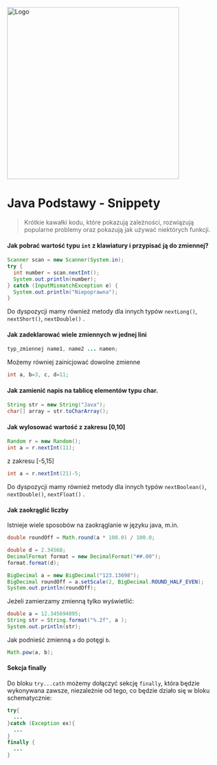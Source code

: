 <img alt="Logo" src="http://coderslab.pl/wp-content/themes/coderslab/svg/logo-coderslab.svg" width="400">

# Java Podstawy - Snippety
> Krótkie kawałki kodu, które pokazują zależności, rozwiązują popularne problemy oraz pokazują jak używać niektórych funkcji.

#### Jak pobrać wartość typu `int` z klawiatury i przypisać ją do zmiennej?

```Java
Scanner scan = new Scanner(System.in);
try {
  int number = scan.nextInt();
  System.out.println(number);
} catch (InputMismatchException e) {
  System.out.println("Niepoprawna");
}
```

Do dyspozycji mamy również metody dla innych typów `nextLong()`, `nextShort()`, `nextDouble()` .

#### Jak zadeklarować wiele zmiennych w jednej lini

```Java
typ_zmiennej name1, name2 ... namen;
```

Możemy równiej zainicjować dowolne zmienne
```Java
int a, b=3, c, d=11;
```


#### Jak zamienić napis na tablicę elementów typu char.
```Java
String str = new String("Java");
char[] array = str.toCharArray();
``` 

#### Jak wylosować wartość z zakresu [0,10]
```Java
Random r = new Random(); 
int a = r.nextInt(11);
``` 
 z zakresu [-5,15]
```Java
int a = r.nextInt(21)-5;
```
Do dyspozycji mamy również metody dla innych typów `nextBoolean()`, `nextDouble()`, `nextFloat()` .


#### Jak zaokrąglić liczby
Istnieje wiele sposobów na zaokrąglanie w języku java, m.in.
```Java
double roundOff = Math.round(a * 100.0) / 100.0;
```

```Java
double d = 2.34568;
DecimalFormat format = new DecimalFormat("##.00");
format.format(d);
```

```Java
BigDecimal a = new BigDecimal("123.13698");
BigDecimal roundOff = a.setScale(2, BigDecimal.ROUND_HALF_EVEN);
System.out.println(roundOff);
```

Jeżeli zamierzamy zmienną tylko wyświetlić:
```Java
double a = 12.345694895;
String str = String.format("%.2f", a );
System.out.println(str);
```

Jak podnieść zmienną `a` do potęgi `b`.
```Java
Math.pow(a, b);
```


#### Sekcja finally
Do bloku `try...cath` możemy dołączyć sekcję `finally`, która będzie wykonywana zawsze, niezależnie od tego, co będzie
działo się w bloku schematycznie:
```Java
try{
  ...
}catch (Exception ex){
  ...
}
finally {
  ...
}
````

